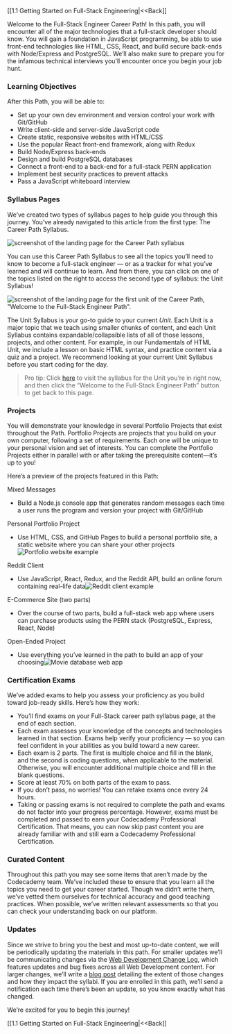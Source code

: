 [[1.1 Getting Started on Full-Stack Engineering|<<Back]]

Welcome to the Full-Stack Engineer Career Path! In this path, you will encounter all of the major technologies that a full-stack developer should know. You will gain a foundation in JavaScript programming, be able to use front-end technologies like HTML, CSS, React, and build secure back-ends with Node/Express and PostgreSQL. We’ll also make sure to prepare you for the infamous technical interviews you’ll encounter once you begin your job hunt.

### Learning Objectives

After this Path, you will be able to:

- Set up your own dev environment and version control your work with Git/GitHub
- Write client-side and server-side JavaScript code
- Create static, responsive websites with HTML/CSS
- Use the popular React front-end framework, along with Redux
- Build Node/Express back-ends
- Design and build PostgreSQL databases
- Connect a front-end to a back-end for a full-stack PERN application
- Implement best security practices to prevent attacks
- Pass a JavaScript whiteboard interview

### Syllabus Pages

We’ve created two types of syllabus pages to help guide you through this journey. You’ve already navigated to this article from the first type: The Career Path Syllabus.

![screenshot of the landing page for the Career Path syllabus](https://static-assets.codecademy.com/Paths/full-stack-career-journey/fscj-path-syll.png)

You can use this Career Path Syllabus to see all the topics you’ll need to know to become a full-stack engineer — or as a tracker for what you’ve learned and will continue to learn. And from there, you can click on one of the topics listed on the right to access the second type of syllabus: the Unit Syllabus!

![screenshot of the landing page for the first unit of the Career Path, "Welcome to the Full-Stack Engineer Path".](https://static-assets.codecademy.com/Paths/full-stack-career-journey/fscj-unit-syll.png)

The Unit Syllabus is your go-to guide to your current _Unit_. Each Unit is a major topic that we teach using smaller chunks of content, and each Unit Syllabus contains expandable/collapsible lists of all of those lessons, projects, and other content. For example, in our Fundamentals of HTML Unit, we include a lesson on basic HTML syntax, and practice content via a quiz and a project. We recommend looking at your current Unit Syllabus before you start coding for the day.

> Pro tip: Click [here](https://www.codecademy.com/career-journey/full-stack-engineer/path/fscj-22-web-development-foundations/track/fscj-22-welcome-to-the-full-stack-engineer-path) to visit the syllabus for the Unit you’re in right now, and then click the “Welcome to the Full-Stack Engineer Path” button to get back to this page.

### Projects

You will demonstrate your knowledge in several Portfolio Projects that exist throughout the Path. Portfolio Projects are projects that you build on your own computer, following a set of requirements. Each one will be unique to your personal vision and set of interests. You can complete the Portfolio Projects either in parallel with or after taking the prerequisite content—it’s up to you!

Here’s a preview of the projects featured in this Path:

Mixed Messages

- Build a Node.js console app that generates random messages each time a user runs the program and version your project with Git/GitHub

Personal Portfolio Project

- Use HTML, CSS, and GitHub Pages to build a personal portfolio site, a static website where you can share your other projects![Portfolio website example](https://static-assets.codecademy.com/Paths/front-end-career-path/personal-portfolio-website/personal-portfolio-website-screenshot.png)

Reddit Client

- Use JavaScript, React, Redux, and the Reddit API, build an online forum containing real-life data![Reddit client example](https://static-assets.codecademy.com/Paths/front-end-career-path/reddit-client/reddit-client-loading-slow.gif)

E-Commerce Site (two parts)

- Over the course of two parts, build a full-stack web app where users can purchase products using the PERN stack (PostgreSQL, Express, React, Node)

Open-Ended Project

- Use everything you’ve learned in the path to build an app of your choosing![Movie database web app](https://static-assets.codecademy.com/Paths/front-end-career-path/open-ended-project/movie-database-screenshot.png)

### Certification Exams

We’ve added exams to help you assess your proficiency as you build toward job-ready skills. Here’s how they work:

- You’ll find exams on your Full-Stack career path syllabus page, at the end of each section.
- Each exam assesses your knowledge of the concepts and technologies learned in that section. Exams help verify your proficiency — so you can feel confident in your abilities as you build toward a new career.
- Each exam is 2 parts. The first is multiple choice and fill in the blank, and the second is coding questions, when applicable to the material. Otherwise, you will encounter additional multiple choice and fill in the blank questions.
- Score at least 70% on both parts of the exam to pass.
- If you don’t pass, no worries! You can retake exams once every 24 hours.
- Taking or passing exams is not required to complete the path and exams do not factor into your progress percentage. However, exams must be completed and passed to earn your Codecademy Professional Certification. That means, you can now skip past content you are already familiar with and still earn a Codecademy Professional Certification.

### Curated Content

Throughout this path you may see some items that aren’t made by the Codecademy team. We’ve included these to ensure that you learn all the topics you need to get your career started. Though we didn’t write them, we’ve vetted them ourselves for technical accuracy and good teaching practices. When possible, we’ve written relevant assessments so that you can check your understanding back on our platform.

### Updates

Since we strive to bring you the best and most up-to-date content, we will be periodically updating the materials in this path. For smaller updates we’ll be communicating changes via the [Web Development Change Log](https://www.codecademy.com/articles/change-log-web-development), which features updates and bug fixes across all Web Development content. For larger changes, we’ll write a [blog post](https://news.codecademy.com/tag/updates/) detailing the extent of those changes and how they impact the syllabi. If you are enrolled in this path, we’ll send a notification each time there’s been an update, so you know exactly what has changed.

We’re excited for you to begin this journey!

[[1.1 Getting Started on Full-Stack Engineering|<<Back]]
